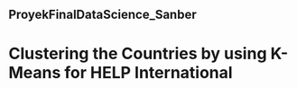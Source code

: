## ProyekFinalDataScience_Sanber
# Clustering the Countries by using K-Means for HELP International 
